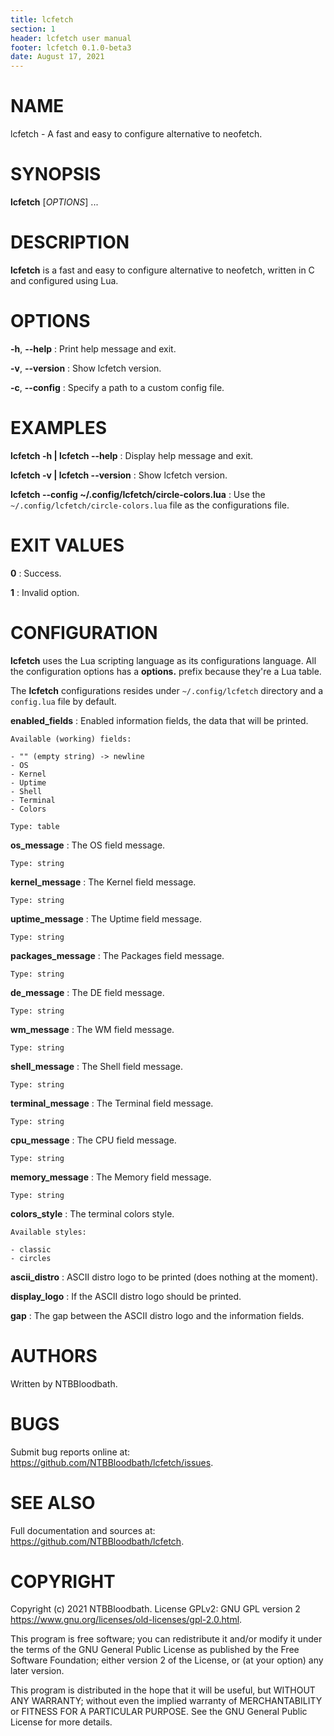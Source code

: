 ```yaml
---
title: lcfetch
section: 1
header: lcfetch user manual
footer: lcfetch 0.1.0-beta3
date: August 17, 2021
---
```


# NAME

lcfetch - A fast and easy to configure alternative to neofetch.

# SYNOPSIS

**lcfetch** [*OPTIONS*] ...

# DESCRIPTION

**lcfetch** is a fast and easy to configure alternative to neofetch, written
in C and configured using Lua.

# OPTIONS

**-h**, **--help**
: Print help message and exit.

**-v**, **--version**
: Show lcfetch version.

**-c**, **--config**
: Specify a path to a custom config file.

# EXAMPLES

**lcfetch -h | lcfetch --help**
: Display help message and exit.

**lcfetch -v | lcfetch --version**
: Show lcfetch version.

**lcfetch --config ~/.config/lcfetch/circle-colors.lua**
: Use the `~/.config/lcfetch/circle-colors.lua` file as the configurations file.

# EXIT VALUES

**0**
: Success.

**1**
: Invalid option.

# CONFIGURATION

**lcfetch** uses the Lua scripting language as its configurations language. All the
configuration options has a **options.** prefix because they're a Lua table.

The **lcfetch** configurations resides under `~/.config/lcfetch` directory and a
`config.lua` file by default.

**enabled_fields**
: Enabled information fields, the data that will be printed.

    Available (working) fields:

    - "" (empty string) -> newline
    - OS
    - Kernel
    - Uptime
    - Shell
    - Terminal
    - Colors

    Type: table

**os_message**
: The OS field message.

    Type: string

**kernel_message**
: The Kernel field message.

    Type: string

**uptime_message**
: The Uptime field message.

    Type: string

**packages_message**
: The Packages field message.

    Type: string

**de_message**
: The DE field message.

    Type: string

**wm_message**
: The WM field message.

    Type: string

**shell_message**
: The Shell field message.

    Type: string

**terminal_message**
: The Terminal field message.

    Type: string

**cpu_message**
: The CPU field message.

    Type: string

**memory_message**
: The Memory field message.

    Type: string

**colors_style**
: The terminal colors style.

    Available styles:

    - classic
    - circles

**ascii_distro**
: ASCII distro logo to be printed (does nothing at the moment).

**display_logo**
: If the ASCII distro logo should be printed.

**gap**
: The gap between the ASCII distro logo and the information fields.

# AUTHORS

Written by NTBBloodbath.

# BUGS

Submit bug reports online at: <https://github.com/NTBBloodbath/lcfetch/issues>.

# SEE ALSO

Full documentation and sources at: <https://github.com/NTBBloodbath/lcfetch>.

# COPYRIGHT

Copyright (c) 2021 NTBBloodbath. License GPLv2: GNU GPL version 2
<https://www.gnu.org/licenses/old-licenses/gpl-2.0.html>.

This program is free software; you can redistribute it and/or
modify it under the terms of the GNU General Public License
as published by the Free Software Foundation; either version 2
of the License, or (at your option) any later version.

This program is distributed in the hope that it will be useful,
but WITHOUT ANY WARRANTY; without even the implied warranty of
MERCHANTABILITY or FITNESS FOR A PARTICULAR PURPOSE. See the
GNU General Public License for more details.
